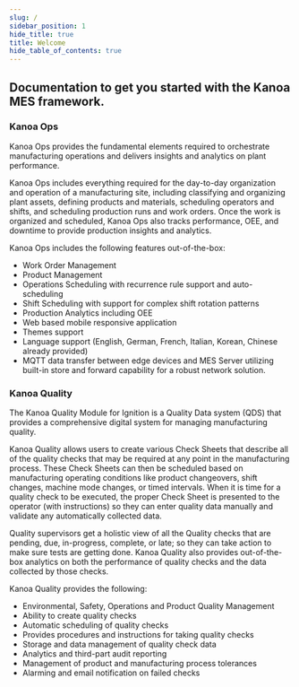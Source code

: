 ```yaml
---
slug: /
sidebar_position: 1
hide_title: true
title: Welcome
hide_table_of_contents: true
---
```

## Documentation to get you started with the Kanoa MES framework.

### Kanoa Ops 
Kanoa Ops provides the fundamental elements required to orchestrate manufacturing operations and delivers insights and analytics on plant performance.

Kanoa Ops includes everything required for the day-to-day organization and operation of a manufacturing site, including classifying and organizing plant assets, defining products and materials, scheduling operators and shifts, and scheduling production runs and work orders. Once the work is organized and scheduled, Kanoa Ops also tracks performance, OEE, and downtime to provide production insights and analytics.

Kanoa Ops includes the following features out-of-the-box:  
* Work Order Management 
* Product Management 
* Operations Scheduling with recurrence rule support and auto-scheduling 
* Shift Scheduling with support for complex shift rotation patterns 
* Production Analytics including OEE 
* Web based mobile responsive application 
* Themes support 
* Language support (English, German, French, Italian, Korean, Chinese already provided)
* MQTT data transfer between edge devices and MES Server utilizing built-in store and forward capability for a robust network solution.

### Kanoa Quality
The Kanoa Quality Module for Ignition is a Quality Data system (QDS) that provides a comprehensive digital system for managing manufacturing quality.

Kanoa Quality allows users to create various Check Sheets that describe all of the quality checks that may be required at any point in the manufacturing process. These Check Sheets can then be scheduled based on manufacturing operating conditions like product changeovers, shift changes, machine mode changes, or timed intervals. When it is time for a quality check to be executed, the proper Check Sheet is presented to the operator (with instructions) so they can enter quality data manually and validate any automatically collected data.

Quality supervisors get a holistic view of all the Quality checks that are pending, due, in-progress, complete, or late; so they can take action to make sure tests are getting done. Kanoa Quality also provides out-of-the-box analytics on both the performance of quality checks and the data collected by those checks. 

Kanoa Quality provides the following:
* Environmental, Safety, Operations and Product Quality Management 
* Ability to create quality checks 
* Automatic scheduling of quality checks 
* Provides procedures and instructions for taking quality checks 
* Storage and data management of quality check data 
* Analytics and third-part audit reporting 
* Management of product and manufacturing process tolerances 
* Alarming and email notification on failed checks
